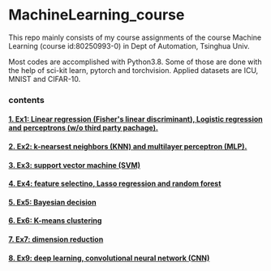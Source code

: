 # MachineLearning_course
This repo mainly consists of my course assignments of the course Machine Learning (course id:80250993-0) in Dept of Automation, Tsinghua Univ.

Most codes are accomplished with Python3.8. Some of those are done with the help of sci-kit learn, pytorch and torchvision.
Applied datasets are ICU, MNIST and CIFAR-10.


### contents
#### [1. Ex1: Linear regression (Fisher's linear discriminant), Logistic regression and perceptrons (w/o third party pachage).](https://github.com/MaxActionWang/MachineLearning_course/tree/main/ex1_submit_wmx)
#### [2. Ex2: k-nearsest neighbors (KNN) and multilayer perceptron (MLP).](https://github.com/MaxActionWang/MachineLearning_course/tree/main/ex2_submit_wmx)
#### [3. Ex3: support vector machine (SVM)](https://github.com/MaxActionWang/MachineLearning_course/tree/main/Ex3_submit_wmx)
#### [4. Ex4: feature selectino, Lasso regression and random forest](https://github.com/MaxActionWang/MachineLearning_course/tree/main/Ex4_submit_wmx)
#### [5. Ex5: Bayesian decision](https://github.com/MaxActionWang/MachineLearning_course/tree/main/Ex5_submit_wmx)
#### [6. Ex6: K-means clustering](https://github.com/MaxActionWang/MachineLearning_course/tree/main/Ex6_submit_wmx)
#### [7. Ex7: dimension reduction](https://github.com/MaxActionWang/MachineLearning_course/tree/main/Ex7_submit_wmx)
#### [8. Ex9: deep learning, convolutional neural network (CNN)](https://github.com/MaxActionWang/MachineLearning_course/tree/main/Ex9_submit)
